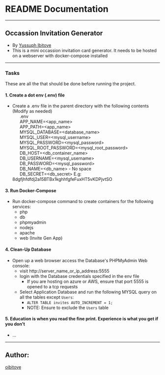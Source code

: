 # README Documentation
---
## Occassion Invitation Generator
- By [Yussuph Ibitoye](https://linkedin.com/in/ibitoyewaley)
- This is a mini occassion invitation card generator. It needs to be hosted on a webserver with docker-compose installed

---
### Tasks

These are all the that should be done before running the project.

#### 1. Create a dot env (.env) file
* Create a .env file in the parent directory with the following contents (Modify as needed)  
&nbsp;&nbsp;&nbsp;&nbsp;&nbsp;&nbsp;.env  
&nbsp;&nbsp;&nbsp;&nbsp;&nbsp;&nbsp;APP_NAME=<app_name>  
&nbsp;&nbsp;&nbsp;&nbsp;&nbsp;&nbsp;APP_PATH=<app_name>  
&nbsp;&nbsp;&nbsp;&nbsp;&nbsp;&nbsp;MYSQL_DATABASE=<database_name>  
&nbsp;&nbsp;&nbsp;&nbsp;&nbsp;&nbsp;MYSQL_USER=<mysql_username>  
&nbsp;&nbsp;&nbsp;&nbsp;&nbsp;&nbsp;MYSQL_PASSWORD=<mysql_password>  
&nbsp;&nbsp;&nbsp;&nbsp;&nbsp;&nbsp;MYSQL_ROOT_PASSWORD=<mysql_root_password>  
&nbsp;&nbsp;&nbsp;&nbsp;&nbsp;&nbsp;DB_HOST=<db_container_name>  
&nbsp;&nbsp;&nbsp;&nbsp;&nbsp;&nbsp;DB_USERNAME=<mysql_username>  
&nbsp;&nbsp;&nbsp;&nbsp;&nbsp;&nbsp;DB_PASSWORD=<mysql_password>  
&nbsp;&nbsp;&nbsp;&nbsp;&nbsp;&nbsp;DB_NAME=<db_name> - No space  
&nbsp;&nbsp;&nbsp;&nbsp;&nbsp;&nbsp;DB_SECRET=<db_secret> E.g: 8dgfjhfdfdj2a$15$BTBx1kghhfgfeFuxHT5vKDPjvtSO  
    

#### 3. Run Docker-Compose
* Run docker-compose command to create containers for the following services:
  - php
  - db
  - phpmyadmin
  - nodejs
  - apache
  - web (Invite Gen App)

#### 4. Clean-Up Database
* Open up a web browser access the Database's PHPMyAdmin Web console:
  - visit http://server_name_or_ip_address:5555
  - login with the Database credentials specified in the env file
    - If you are hosting on azure or AWS, ensure that port 5555 is opened to a tcp requests
  - Select Application Database and run the following MYSQL query on all the tables except `Users`:
    - `ALTER TABLE invites AUTO_INCREMENT = 1;` 
    - NOTE: Ensure to exclude the `Users` table

#### 5. Education is when you read the fine print. Experience is what you get if you don't
* ...

---
## Author: 
[oibitoye](https://github.com/oibitoye)
